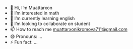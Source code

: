 - 👋 Hi, I’m  Muattarxon
- 👀 I’m interested in math
- 🌱 I’m currently learning english
- 💞️ I’m looking to collaborate on student 
- 📫 How to reach me muattarxonikromova711@gmail.com
- 😄 Pronouns: ...
- ⚡ Fun fact: ...

<!---
Muattarxon27/Muattarxon27 is a ✨ special ✨ repository because its `README.md` (this file) appears on your GitHub profile.
You can click the Preview link to take a look at your changes.
--->
